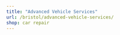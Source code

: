 ```yaml
---
title: "Advanced Vehicle Services"
url: /bristol/advanced-vehicle-services/
shop: car repair
---
```

